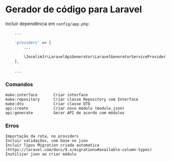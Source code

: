 # Gerador de código para Laravel

Incluir dependência em `config/app.php`:

```php
    ... 
    
    'providers' => [
        ...
        
        \JocelimJr\LaravelApiGenerator\LaravelGeneratorServiceProvider::class,
    ],
    
    ...
```

### Comandos

```
make:interface       Criar interface
make:repository      Criar classe Repository com Interface
make:dto             Criar classe DTO
api:create           Criar novo módulo (module.json)
api:generate         Gerar API de acordo com módulos
```

### Erros

```
Importação da rota, no providers
Incluir validações, com base no json
Incluir Tipos Migration criada automatica (https://laravel.com/docs/9.x/migrations#available-column-types)
Inutilizar json ao criar módulo
```
